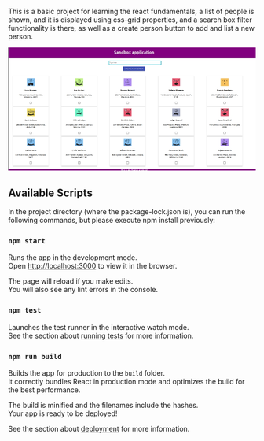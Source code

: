 This is a basic project for learning the react fundamentals, a list of people is shown, 
and it is displayed using css-grid properties, and a search box filter functionality is there, 
as well as a create person button to add and list a new person.


![alt text](public/sandbox.jpg)

## Available Scripts

In the project directory (where the package-lock.json is), you can run the following commands, but please execute npm install previously:

### `npm start`

Runs the app in the development mode.<br>
Open [http://localhost:3000](http://localhost:3000) to view it in the browser.

The page will reload if you make edits.<br>
You will also see any lint errors in the console.

### `npm test`

Launches the test runner in the interactive watch mode.<br>
See the section about [running tests](https://facebook.github.io/create-react-app/docs/running-tests) for more information.

### `npm run build`

Builds the app for production to the `build` folder.<br>
It correctly bundles React in production mode and optimizes the build for the best performance.

The build is minified and the filenames include the hashes.<br>
Your app is ready to be deployed!

See the section about [deployment](https://facebook.github.io/create-react-app/docs/deployment) for more information.
